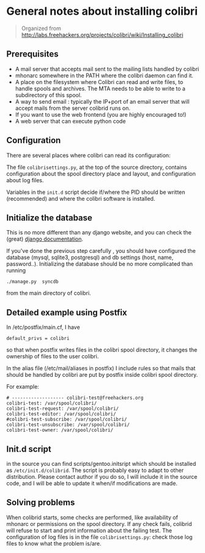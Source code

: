 General notes about installing colibri
======================================

> Organized from http://labs.freehackers.org/projects/colibri/wiki/Installing_colibri

Prerequisites
-------------

* A mail server that accepts mail sent to the mailing lists handled by colibri
* mhonarc somewhere in the PATH where the colibri daemon can find it.
* A place on the filesystem where Colibri can read and write files, to handle 
  spools and archives. The MTA needs to be able to write to a subdirectory of 
  this spool.
* A way to send email : typically the IP+port of an email server that will
  accept mails from the server colibrid runs on.
* If you want to use the web frontend (you are highly encouraged to!)
* A web server that can execute python code

Configuration
-------------

There are several places where colibri can read its configuration:

The file `colibrisettings.py`, at the top of the source directory, 
contains configuration about the spool directory place and layout, and 
configuration about log files.

Variables in the `init.d` script decide if/where the PID should be written
(recommended) and where the colibri software is installed.

Initialize the database
-----------------------

This is no more different than any django website, and you can check the
(great) [django documentation](https://docs.djangoproject.com/en/1.5/).

If you've done the previous step carefully , you should have configured the
database (mysql, sqlite3, postgresql) and db settings (host, name, password..).
Initializing the database should be no more complicated than running

    ./manage.py  syncdb

from the main directory of colibri.

Detailed example using Postfix
------------------------------

In /etc/postfix/main.cf, I have

    default_privs = colibri

so that when postfix writes files in the colibri spool directory, it changes
the ownership of files to the user colibri.

In the alias file (/etc/mail/aliases in postfix) I include rules so that mails
that should be handled by colibri are put by postfix inside colibri spool
directory.

For example:

    # ------------------- colibri-test@freehackers.org
    colibri-test: /var/spool/colibri/
    colibri-test-request: /var/spool/colibri/
    colibri-test-editor: /var/spool/colibri/
    #colibri-test-subscribe: /var/spool/colibri/
    colibri-test-unsubscribe: /var/spool/colibri/
    colibri-test-owner: /var/spool/colibri/

Init.d script
-------------

in the source you can find scripts/gentoo.initsript which should be installed
as `/etc/init.d/colibrid`. The script is probably easy to adapt to other 
distribution. Please contact author if you do so, I will include it in the
source code, and I will be able to update it when/if modifications are made.

Solving problems
----------------

When colibrid starts, some checks are performed, like availability of mhonarc
or permissions on the spool directory. If any check fails, colibrid will refuse
to start and print information about the failing test. The configuration of log
files is in the file `colibrisettings.py`: check those log files to know what
the problem is/are.
